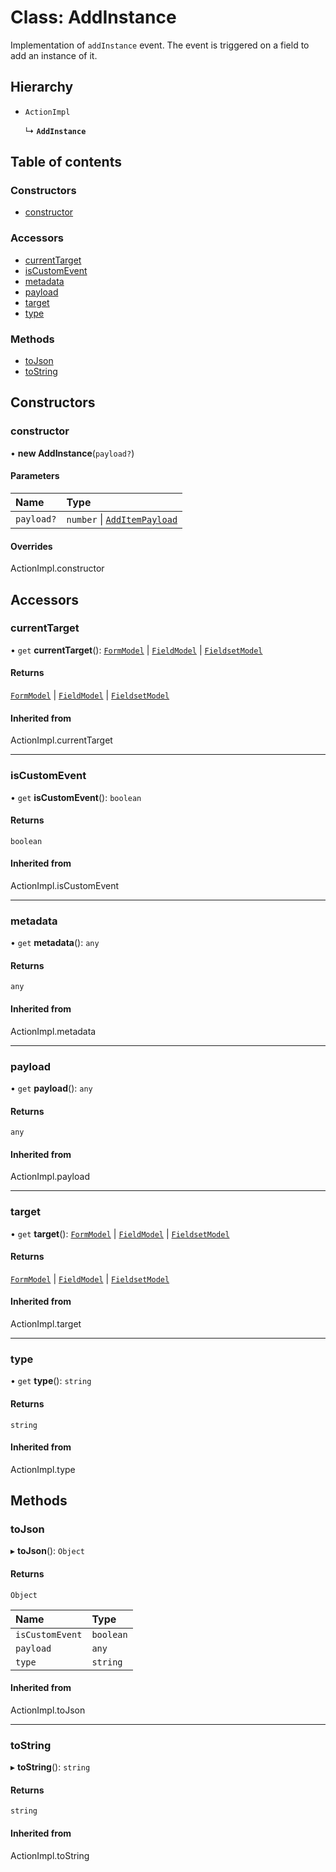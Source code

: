 # Class: AddInstance

Implementation of `addInstance` event. The event is triggered on a field to add an instance of it.

## Hierarchy

- `ActionImpl`

  ↳ **`AddInstance`**

## Table of contents

### Constructors

- [constructor](AddInstance.md#constructor)

### Accessors

- [currentTarget](AddInstance.md#currenttarget)
- [isCustomEvent](AddInstance.md#iscustomevent)
- [metadata](AddInstance.md#metadata)
- [payload](AddInstance.md#payload)
- [target](AddInstance.md#target)
- [type](AddInstance.md#type)

### Methods

- [toJson](AddInstance.md#tojson)
- [toString](AddInstance.md#tostring)

## Constructors

### constructor

• **new AddInstance**(`payload?`)

#### Parameters

| Name | Type |
| :------ | :------ |
| `payload?` | `number` \| [`AddItemPayload`](../README.md#additempayload) |

#### Overrides

ActionImpl.constructor

## Accessors

### currentTarget

• `get` **currentTarget**(): [`FormModel`](../interfaces/FormModel.md) \| [`FieldModel`](../interfaces/FieldModel.md) \| [`FieldsetModel`](../interfaces/FieldsetModel.md)

#### Returns

[`FormModel`](../interfaces/FormModel.md) \| [`FieldModel`](../interfaces/FieldModel.md) \| [`FieldsetModel`](../interfaces/FieldsetModel.md)

#### Inherited from

ActionImpl.currentTarget

___

### isCustomEvent

• `get` **isCustomEvent**(): `boolean`

#### Returns

`boolean`

#### Inherited from

ActionImpl.isCustomEvent

___

### metadata

• `get` **metadata**(): `any`

#### Returns

`any`

#### Inherited from

ActionImpl.metadata

___

### payload

• `get` **payload**(): `any`

#### Returns

`any`

#### Inherited from

ActionImpl.payload

___

### target

• `get` **target**(): [`FormModel`](../interfaces/FormModel.md) \| [`FieldModel`](../interfaces/FieldModel.md) \| [`FieldsetModel`](../interfaces/FieldsetModel.md)

#### Returns

[`FormModel`](../interfaces/FormModel.md) \| [`FieldModel`](../interfaces/FieldModel.md) \| [`FieldsetModel`](../interfaces/FieldsetModel.md)

#### Inherited from

ActionImpl.target

___

### type

• `get` **type**(): `string`

#### Returns

`string`

#### Inherited from

ActionImpl.type

## Methods

### toJson

▸ **toJson**(): `Object`

#### Returns

`Object`

| Name | Type |
| :------ | :------ |
| `isCustomEvent` | `boolean` |
| `payload` | `any` |
| `type` | `string` |

#### Inherited from

ActionImpl.toJson

___

### toString

▸ **toString**(): `string`

#### Returns

`string`

#### Inherited from

ActionImpl.toString
